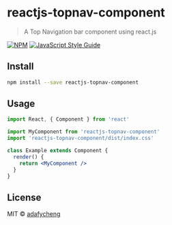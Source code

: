 # reactjs-topnav-component

> A Top Navigation bar component using react.js

[![NPM](https://img.shields.io/npm/v/reactjs-topnav-component.svg)](https://www.npmjs.com/package/reactjs-topnav-component) [![JavaScript Style Guide](https://img.shields.io/badge/code_style-standard-brightgreen.svg)](https://standardjs.com)

## Install

```bash
npm install --save reactjs-topnav-component
```

## Usage

```jsx
import React, { Component } from 'react'

import MyComponent from 'reactjs-topnav-component'
import 'reactjs-topnav-component/dist/index.css'

class Example extends Component {
  render() {
    return <MyComponent />
  }
}
```

## License

MIT © [adafycheng](https://github.com/adafycheng)
